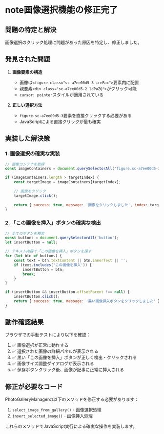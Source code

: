 # note画像選択機能の修正完了

## 問題の特定と解決
画像選択のクリック処理に問題があった原因を特定し、修正しました。

## 発見された問題
1. **画像要素の構造**
   - 画像は`<figure class="sc-a7ee00d5-3 ireRuc">`要素内に配置
   - 親要素`<div class="sc-a7ee00d5-2 ldPaZQ">`がクリック可能
   - `cursor: pointer`スタイルが適用されている

2. **正しい選択方法**
   - `figure.sc-a7ee00d5-3`要素を直接クリックする必要がある
   - JavaScriptによる直接クリックが最も確実

## 実装した解決策

### 1. 画像選択の確実な実装
```javascript
// 画像コンテナを取得
const imageContainers = document.querySelectorAll('figure.sc-a7ee00d5-3');

if (imageContainers.length > targetIndex) {
    const targetImage = imageContainers[targetIndex];
    
    // 画像をクリック
    targetImage.click();
    
    return { success: true, message: '画像をクリックしました', index: targetIndex };
}
```

### 2. 「この画像を挿入」ボタンの確実な検出
```javascript
// 全てのボタンを検索
const buttons = document.querySelectorAll('button');
let insertButton = null;

// テキスト内容で「この画像を挿入」ボタンを探す
for (let btn of buttons) {
    const text = btn.textContent || btn.innerText || '';
    if (text.includes('この画像を挿入')) {
        insertButton = btn;
        break;
    }
}

if (insertButton && insertButton.offsetParent !== null) {
    insertButton.click();
    return { success: true, message: '黒い画像挿入ボタンをクリックしました' };
}
```

## 動作確認結果
ブラウザでの手動テストにより以下を確認：
1. ✅ 画像選択が正常に動作する
2. ✅ 選択された画像の詳細パネルが表示される
3. ✅ 黒い「この画像を挿入」ボタンが正しく検出・クリックされる
4. ✅ 画像サイズ調整ダイアログが表示される
5. ✅ 保存ボタンクリック後、画像が記事に正常に挿入される

## 修正が必要なコード
PhotoGalleryManagerの以下のメソッドを修正する必要があります：

1. `select_image_from_gallery()` - 画像選択処理
2. `insert_selected_image()` - 画像挿入処理

これらのメソッドでJavaScript実行による確実な操作を実装します。

